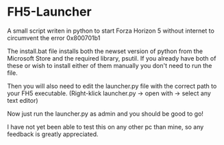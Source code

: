 # FH5-Launcher
A small script writen in python to start Forza Horizon 5 without internet to  circumvent the error 0x800701b1


The install.bat file installs both the newset version of python from the Microsoft Store and the required library, psutil. 
If you already have both of these or wish to install either of them manually you don't need to run the file.

Then you will also need to edit the launcher.py file with the correct path to your FH5 executable. (Right-klick launcher.py -> open with -> select any text editor)

Now just run the launcher.py as admin and you should be good to go!

I have not yet been able to test this on any other pc than mine, so any feedback is greatly appreciated.
